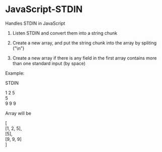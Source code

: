 JavaScript-STDIN
================

Handles STDIN in JavaScript

1. Listen STDIN and convert them into a string chunk

2. Create a new array, and put the string chunk into the array by spliting ("\n")

3. Create a new array if there is any field in the first array contains more than one standard input (by space)

Example:

STDIN

1 2 5<br>
5<br>
9 9 9<br>

Array will be

[<br>
	[1, 2, 5],<br>
	[5],<br>
	[9, 9, 9]<br>
]<br>